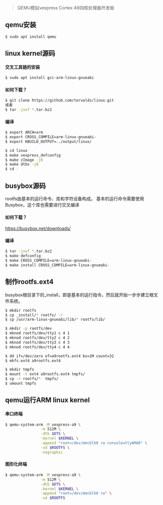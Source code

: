 > QEMU模拟vexpress Cortex A9四核处理器开发板

## qemu安装
```bash
$ sudo apt install qemu
```


## linux kernel源码
#### 交叉工具链的安装
```bash
$ sudo apt install gcc-arm-linux-gnueabi
```

#### 如何下载？
```bash
$ git clone https://github.com/torvalds/linux.git
或者
$ tar -jxvf *.tar.bz2
```

#### 编译
```bash
$ export ARCH=arm
$ export CROSS_COMPILE=arm-linux-gnueabi-
$ export KBUILD_OUTPUT=../output/linux/

$ cd linux
$ make vexpress_defconfig
$ make zImage -j8
$ make dtbs -j8
$ cd -
```


## busybox源码
rootfs由基本的运行命令、库和字符设备构成。
基本的运行命令需要使用Busybox，这个库也需要进行交叉编译

#### 如何下载？
https://busybox.net/downloads/

#### 编译
```bash
$ tar -jxvf *.tar.bz2
$ make defconfig
$ make CROSS_COMPILE=arm-linux-gnueabi-
$ make install CROSS_COMPILE=arm-linux-gnueabi-
```


## 制作rootfs.ext4
busybox根目录下的_install，即是基本的运行指令，然后就开始一步步建立根文件系统。
```bash
$ mkdir rootfs
$ cp _install/* rootfs/ -r
$ cp /usr/arm-linux-gnueabi/lib/* rootfs/lib/

$ mkdir -p rootfs/dev
$ mknod rootfs/dev/tty1 c 4 1
$ mknod rootfs/dev/tty2 c 4 2
$ mknod rootfs/dev/tty3 c 4 3
$ mknod rootfs/dev/tty4 c 4 4

$ dd if=/dev/zero of=a9rootfs.ext4 bs=1M count=32
$ mkfs.ext4 a9rootfs.ext4

$ mkdir tmpfs
$ mount -t ext4 a9rootfs.ext4 tmpfs/
$ cp -r rootfs/*  tmpfs/
$ umount tmpfs
```

## qemu运行ARM linux kernel
#### 串口终端
```bash
$ qemu-system-arm -M vexpress-a9 \
				-m 512M \
				-dtb $DTS \
				-kernel $KERNEL \
				-append "root=/dev/mmcblk0 rw console=ttyAMA0" \
				-sd $ROOTFS \
				-nographic
```

#### 图形化终端
```bash
$ qemu-system-arm -M vexpress-a9 \
				-m 512M \
				-dtb $DTS \
				-kernel $KERNEL \
				-append "root=/dev/mmcblk0 rw" \
				-sd $ROOTFS
					
```
